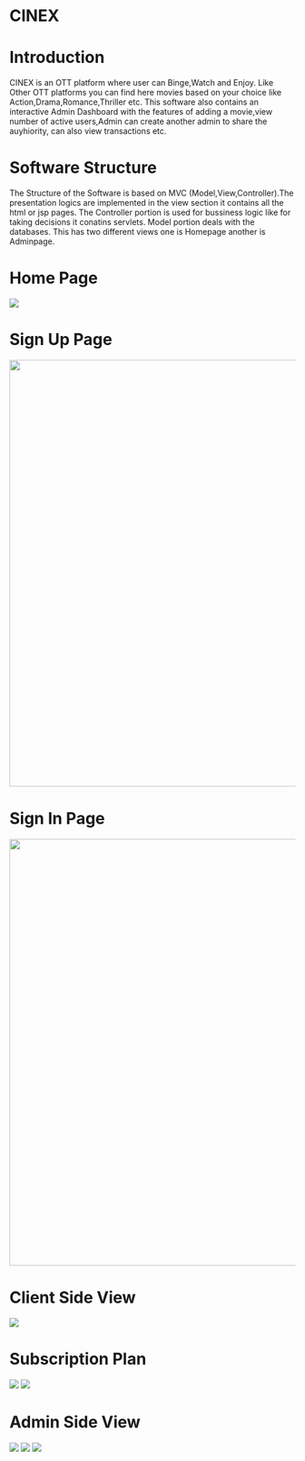# CINEX
<h1>Introduction</h1>
CINEX is an OTT platform where user can Binge,Watch and Enjoy. Like Other OTT platforms you can find here movies based on your choice like Action,Drama,Romance,Thriller etc. This software also contains an interactive Admin Dashboard with the features of adding a movie,view number of active users,Admin can create another admin to share the auyhiority, can also view transactions etc.
<h1>Software Structure</h1>
The Structure of the Software is based on MVC (Model,View,Controller).The presentation logics are implemented in the view section it contains all the html or jsp pages. The Controller portion is used for bussiness logic like for taking decisions it conatins servlets. Model portion deals with the databases.
This has two different views one is Homepage another is Adminpage.
<h1>Home Page</h1>

![](https://github.com/Abhiraj-Sardar/CINEX/blob/master/Output/beforelogin.gif)
<h1>Sign Up Page</h1>
<img src="https://github.com/Abhiraj-Sardar/CINEX/blob/master/Output/Sign%20up.png" height=750 width=650>
<h1>Sign In Page</h1>
<img src="https://github.com/Abhiraj-Sardar/CINEX/blob/master/Output/Signin.png" height=750 width=650>

<h1>Client Side View</h1>

![](https://github.com/Abhiraj-Sardar/CINEX/blob/master/Output/afterlogin.gif)

<h1>Subscription Plan</h1>

![](https://github.com/Abhiraj-Sardar/CINEX/blob/master/Output/plan.png)
![](https://github.com/Abhiraj-Sardar/CINEX/blob/master/Output/subscriptionplan.gif)

<h1>Admin Side View</h1>

![](https://github.com/Abhiraj-Sardar/CINEX/blob/master/Output/adminlogin.png)
![](https://github.com/Abhiraj-Sardar/CINEX/blob/master/Output/admindashboard.gif)
![](https://github.com/Abhiraj-Sardar/CINEX/blob/master/Output/plan.png)


